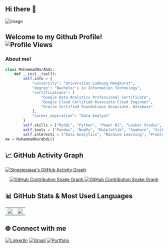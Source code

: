 ## Hi there 👋
![image](https://user-images.githubusercontent.com/56738141/186486128-a67ee896-647f-4a1e-902d-30961b2b5c21.png)

## Welcome to my Github Profile! <br> <img src="https://komarev.com/ghpvc/?username=Sinestesiaaa&label=Visitors&color=blueviolet&style=flat-square" alt="Profile Views" />
### About me!

```python
class MuhammadNurAbdi:
    def __init__(self):
        self.info = {
            "university": "Universitas Lambung Mangkurat",
            "degree": "Bachelor's in Information Technology",
            "certifications": [
                "Google Data Analytics Professional Certificate",
                "Google Cloud Certified Associate Cloud Engineer",
                "Oracle Certified Foundations Associate, Database"
            ],
            "career_aspiration": "Data Analyst"
        }
        self.skills = ["MySQL", "Python", "Power BI", "Looker Studio", "Tableau"]
        self.tools = ["Pandas", "NumPy", "Matplotlib", "Seaborn", "Scikit-learn"]
        self.interests = ("Data Analytics", "Machine Learning", "Problem Solving","Music")
me = MuhammadNurAbdi()
```

## 📈 GitHub Activity Graph

[![Sinestesiaaa's GitHub Activity Graph](https://github-readme-activity-graph.vercel.app/graph?username=Sinestesiaaa&bg_color=0d1117&color=00ffcc&line=ff00ff&point=ffffff&area=true&hide_border=true)](https://github.com/ashutosh00710/github-readme-activity-graph)

<p align="center">
  <a href="https://github.com/Sinestesiaaa#gh-light-mode-only">
    <img src="https://raw.githubusercontent.com/Sinestesiaaa/Sinestesiaaa/output/github-contribution-grid-snake-default.svg#gh-light-mode-only" alt="GitHub Contribution Snake Graph"/>
  </a>
  <a href="https://github.com/Sinestesiaaa#gh-dark-mode-only">
    <img src="https://raw.githubusercontent.com/Sinestesiaaa/Sinestesiaaa/output/github-contribution-grid-snake-dark.svg#gh-dark-mode-only" alt="GitHub Contribution Snake Graph"/>
  </a>
</p>



## 📊 GitHub Stats & Most Used Languages

<table>
  <tr>
    <td>
      <img src="https://github-readme-stats.vercel.app/api?username=Sinestesiaaa&show_icons=true&theme=tokyonight&hide_border=true" />
    </td>
    <td>
      <img src="https://github-readme-stats.vercel.app/api/top-langs/?username=Sinestesiaaa&layout=compact&langs_count=8&theme=tokyonight&hide_border=true" />
    </td>
  </tr>
</table>

## 🌐 Connect with me  
<p align="left">
  <a href="https://www.linkedin.com/in/muhammad-nur-abdi/" target="_blank"><img alt="LinkedIn" src="https://img.shields.io/badge/LinkedIn-0077B5.svg?&style=for-the-badge&logo=linkedin&logoColor=white" /></a>
  <a href="mailto:muhammadnurabdi01@gmail.com" target="_blank"><img alt="Gmail" src="https://img.shields.io/badge/Gmail-D14836.svg?&style=for-the-badge&logo=gmail&logoColor=white" /></a>
  <a href="https://www.canva.com/design/DAGeHk4CNR4/l_6BqYQmMiAOTLDDXBhxOw/edit?utm_content=DAGeHk4CNR4&utm_campaign=designshare&utm_medium=link2&utm_source=sharebutton" target="_blank"><img alt="Portfolio" src="https://img.shields.io/badge/Portfolio-FF5722.svg?&style=for-the-badge&logo=Firefox&logoColor=white" /></a>
</p>
